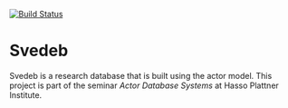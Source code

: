 [![Build Status](https://travis-ci.org/SvenLehmann/svedeb.svg?branch=master)](https://travis-ci.org/SvenLehmann/svedeb)

# Svedeb

Svedeb is a research database that is built using the actor model.
This project is part of the seminar _Actor Database Systems_ at Hasso Plattner Institute.
